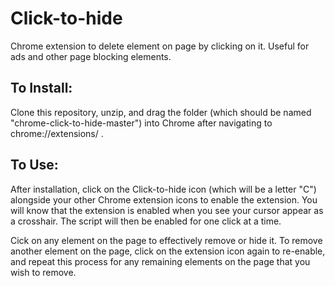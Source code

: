 # Click-to-hide
Chrome extension to delete element on page by clicking on it. Useful for ads and other page blocking elements.

## To Install:
Clone this repository, unzip, and drag the folder (which should be named "chrome-click-to-hide-master") into Chrome after navigating to chrome://extensions/ .

## To Use:
After installation, click on the Click-to-hide icon (which will be a letter "C") alongside your other Chrome extension icons to enable the extension. You will know that the extension is enabled when you see your cursor appear as a crosshair. The script will then be enabled for one click at a time.

Cick on any element on the page to effectively remove or hide it. To remove another element on the page, click on the extension icon again to re-enable, and repeat this process for any remaining elements on the page that you wish to remove.